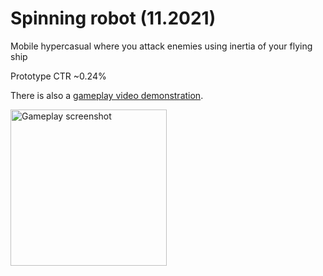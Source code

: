 # Spinning robot (11.2021)
Mobile hypercasual where you attack enemies using inertia of your flying ship

Prototype CTR ~0.24%

There is also a [gameplay video demonstration](https://youtu.be/Y9BAkgtIW-g).


<img src="https://github.com/avdevmain/Spinning-robot/blob/main/spinbot.jpg" width="250" title="Gameplay screenshot">
